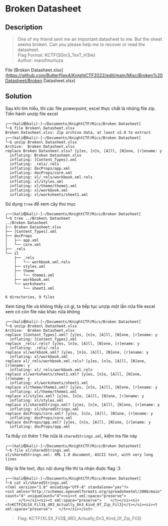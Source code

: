 # Broken Datasheet
## Description
> One of my friend sent me an important datasheet to me. But the sheet seems broken. Can you please help me to recover or read the datasheet.      
> Flag Format: KCTF{S0m3_TexT_H3re}        
> Author: marufmurtuza

File [Broken Datasheet.xlsx](https://github.com/Butterflies4/KnightCTF2022/edit/main/Misc/Broken%20Datasheet/Broken Datasheet.xlsx)
## Solution
Sau khi tìm hiểu, thì các file powerpoint, excel thực chất là những file zip.     
Tiến hành unzip file excel         
```
┌──(kali㉿kali)-[~/Documents/KnightCTF/Mics/Broken Datasheet]
└─$ file Broken\ Datasheet.xlsx 
Broken Datasheet.xlsx: Zip archive data, at least v2.0 to extract
┌──(kali㉿kali)-[~/Documents/KnightCTF/Mics/Broken Datasheet]
└─$ unzip Broken\ Datasheet.xlsx 
Archive:  Broken Datasheet.xlsx
replace Broken Datasheet.xlsx? [y]es, [n]o, [A]ll, [N]one, [r]ename: y
  inflating: Broken Datasheet.xlsx   
  inflating: [Content_Types].xml     
  inflating: _rels/.rels             
  inflating: docProps/app.xml        
  inflating: docProps/core.xml       
  inflating: xl/_rels/workbook.xml.rels  
  inflating: xl/styles.xml           
  inflating: xl/theme/theme1.xml     
  inflating: xl/workbook.xml         
  inflating: xl/worksheets/sheet1.xml
```
Sử dụng `tree` để xem cây thư mục
```
┌──(kali㉿kali)-[~/Documents/KnightCTF/Mics/Broken Datasheet]
└─$ tree ../Broken\ Datasheet 
../Broken Datasheet
├── Broken Datasheet.xlsx
├── [Content_Types].xml
├── docProps
│   ├── app.xml
│   └── core.xml
├── _rels
└── xl
    ├── _rels
    │   └── workbook.xml.rels
    ├── styles.xml
    ├── theme
    │   └── theme1.xml
    ├── workbook.xml
    └── worksheets
        └── sheet1.xml

6 directories, 9 files
```
Xem từng file và không thấy có gì, ta tiếp tục unzip một lần nữa file excel xem có còn file nào khác nữa không     
```
┌──(kali㉿kali)-[~/Documents/KnightCTF/Mics/Broken Datasheet]
└─$ unzip Broken\ Datasheet.xlsx 
Archive:  Broken Datasheet.xlsx
replace [Content_Types].xml? [y]es, [n]o, [A]ll, [N]one, [r]ename: y
  inflating: [Content_Types].xml     
replace _rels/.rels? [y]es, [n]o, [A]ll, [N]one, [r]ename: y
  inflating: _rels/.rels             
replace xl/workbook.xml? [y]es, [n]o, [A]ll, [N]one, [r]ename: y
  inflating: xl/workbook.xml         
replace xl/_rels/workbook.xml.rels? [y]es, [n]o, [A]ll, [N]one, [r]ename: y
  inflating: xl/_rels/workbook.xml.rels  
replace xl/worksheets/sheet1.xml? [y]es, [n]o, [A]ll, [N]one, [r]ename: y
  inflating: xl/worksheets/sheet1.xml  
replace xl/theme/theme1.xml? [y]es, [n]o, [A]ll, [N]one, [r]ename: y
  inflating: xl/theme/theme1.xml     
replace xl/styles.xml? [y]es, [n]o, [A]ll, [N]one, [r]ename: y
  inflating: xl/styles.xml           
replace xl/sharedStrings.xml? [y]es, [n]o, [A]ll, [N]one, [r]ename: y
  inflating: xl/sharedStrings.xml    
replace docProps/core.xml? [y]es, [n]o, [A]ll, [N]one, [r]ename: y
  inflating: docProps/core.xml       
replace docProps/app.xml? [y]es, [n]o, [A]ll, [N]one, [r]ename: y
  inflating: docProps/app.xml 
```
Ta thấy có thêm 1 file nữa là `sharedStrings.xml`, kiểm tra file này
```
┌──(kali㉿kali)-[~/Documents/KnightCTF/Mics/Broken Datasheet]
└─$ file xl/sharedStrings.xml 
xl/sharedStrings.xml: XML 1.0 document, ASCII text, with very long lines
```
Đây là file text, đọc nội dung file thì ta nhận được flag :3      
```
┌──(kali㉿kali)-[~/Documents/KnightCTF/Mics/Broken Datasheet]
└─$ cat xl/sharedStrings.xml 
<?xml version="1.0" encoding="UTF-8" standalone="yes"?>
<sst xmlns="http://schemas.openxmlformats.org/spreadsheetml/2006/main" count="4" uniqueCount="4"><si><t xml:space="preserve">                                                                                                           .     </t></si><si><t xml:space="preserve">    </t></si><si><t>KCTF{XLSX_Fil3$_4R3_Actually_0n3_Kind_0f_Zip_Fil3}</t></si><si><t xml:space="preserve">   </t></si></sst>
```
> Flag: KCTF{XLSX_Fil3$_4R3_Actually_0n3_Kind_0f_Zip_Fil3}
